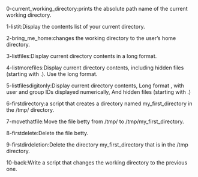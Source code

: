0-current_working_directory:prints the absolute path name of the current working directory.

1-listit:Display the contents list of your current directory.

2-bring_me_home:changes the working directory to the user’s home directory.

3-listfiles:Display current directory contents in a long format.

4-listmorefiles:Display current directory contents, including hidden files (starting with .). Use the long format.

5-listfilesdigitonly:Display current directory contents, Long format
, with user and group IDs displayed numerically, And hidden files (starting with .)

6-firstdirectory:a script that creates a directory named my_first_directory in the /tmp/ directory.

7-movethatfile:Move the file betty from /tmp/ to /tmp/my_first_directory.

8-firstdelete:Delete the file betty.

9-firstdirdeletion:Delete the directory my_first_directory that is in the /tmp directory.

10-back:Write a script that changes the working directory to the previous one.
